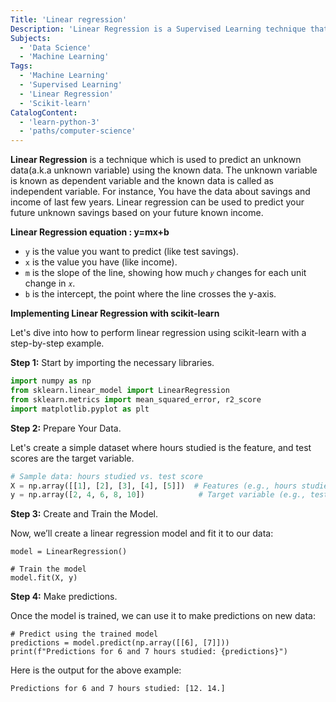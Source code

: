 ```yaml
---
Title: 'Linear regression'
Description: 'Linear Regression is a Supervised Learning technique that Predicts a continuous output based on the linear relationship with input features.'
Subjects:
  - 'Data Science'
  - 'Machine Learning'
Tags:
  - 'Machine Learning'
  - 'Supervised Learning'
  - 'Linear Regression'
  - 'Scikit-learn'
CatalogContent:
  - 'learn-python-3'
  - 'paths/computer-science'
---
```


**Linear Regression** is a technique which is used to predict an unknown data(a.k.a unknown variable) using the known data. The unknown variable is known as dependent variable and the known data is called as independent variable. For instance, You have the data about savings and income of last few years. Linear regression can be used to predict your future unknown savings based on your future known income.

**Linear Regression equation : y=mx+b**

- `y` is the value you want to predict (like test savings).
- `x` is the value you have (like income).
- `m` is the slope of the line, showing how much `𝑦` changes for each unit change in `𝑥`.
- `b` is the intercept, the point where the line crosses the y-axis.

**Implementing Linear Regression with scikit-learn**

Let's dive into how to perform linear regression using scikit-learn with a step-by-step example.

**Step 1:** Start by importing the necessary libraries.

```py
import numpy as np
from sklearn.linear_model import LinearRegression
from sklearn.metrics import mean_squared_error, r2_score
import matplotlib.pyplot as plt
```

**Step 2:** Prepare Your Data.

Let's create a simple dataset where hours studied is the feature, and test scores are the target variable.

```py
# Sample data: hours studied vs. test score
X = np.array([[1], [2], [3], [4], [5]])  # Features (e.g., hours studied)
y = np.array([2, 4, 6, 8, 10])            # Target variable (e.g., test scores)
```

**Step 3:** Create and Train the Model.

Now, we’ll create a linear regression model and fit it to our data:

```py# Create the model
model = LinearRegression()

# Train the model
model.fit(X, y)
```

**Step 4:** Make predictions.

Once the model is trained, we can use it to make predictions on new data:

```py# Create the model
# Predict using the trained model
predictions = model.predict(np.array([[6], [7]]))
print(f"Predictions for 6 and 7 hours studied: {predictions}")
```

Here is the output for the above example:

```py#Output
Predictions for 6 and 7 hours studied: [12. 14.]
```

